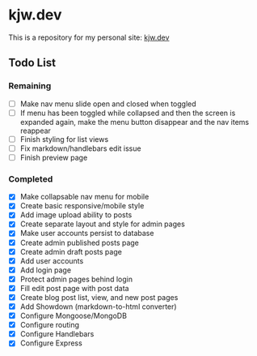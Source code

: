 # kjw.dev

This is a repository for my personal site: [kjw.dev](https://kjw.dev)

## Todo List

### Remaining

- [ ] Make nav menu slide open and closed when toggled
- [ ] If menu has been toggled while collapsed and then the screen is expanded again, make the menu button disappear and the nav items reappear
- [ ] Finish styling for list views
- [ ] Fix markdown/handlebars edit issue
- [ ] Finish preview page

### Completed

- [X] Make collapsable nav menu for mobile
- [X] Create basic responsive/mobile style
- [X] Add image upload ability to posts
- [X] Create separate layout and style for admin pages
- [X] Make user accounts persist to database
- [X] Create admin published posts page
- [X] Create admin draft posts page
- [X] Add user accounts
- [X] Add login page
- [X] Protect admin pages behind login
- [X] Fill edit post page with post data
- [X] Create blog post list, view, and new post pages
- [X] Add Showdown (markdown-to-html converter)
- [X] Configure Mongoose/MongoDB
- [X] Configure routing
- [X] Configure Handlebars
- [X] Configure Express
